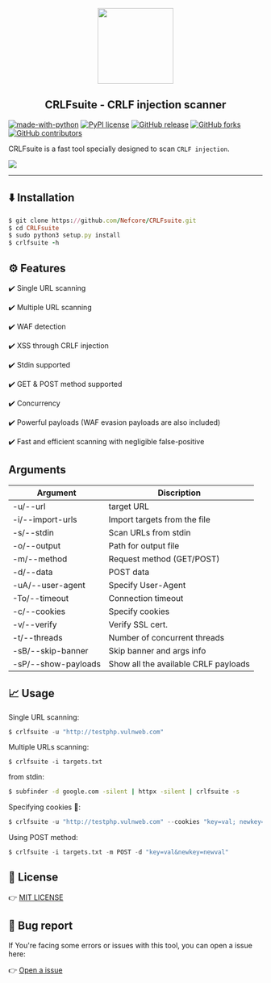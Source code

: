 <a href="https://github.com/Nefcore/CRLFsuite"><p align="center"><img src="https://github.com/Nefcore/CRLFsuite/blob/main/static/CRLFsuite_logo2.0.png" height="150" width="150"></p></a>
<h2 align="center">CRLFsuite - CRLF injection scanner</h2>

[![made-with-python](https://img.shields.io/badge/Made%20with-Python-1f425f.svg)](https://www.python.org/)
[![PyPI license](https://img.shields.io/pypi/l/ansicolortags.svg)](https://pypi.python.org/pypi/ansicolortags/)
[![GitHub release](https://img.shields.io/github/release/Nefcore/CRLFsuite)](https://GitHub.com/Nefcore/CRLFsuite/releases/)
[![GitHub forks](https://badgen.net/github/forks/Nefcore/CRLFsuite/)](https://GitHub.com/Nefcore/CRLFsuite/network/)
[![GitHub contributors](https://img.shields.io/github/contributors/Nefcore/CRLFsuite)](https://GitHub.com/Nefcore/badges/graphs/contributors/)

CRLFsuite is a fast tool specially designed to scan `CRLF injection`.

<img src="https://github.com/Nefcore/CRLFsuite/blob/main/static/crlfsuitev2.0.svg">

<hr>

## ⬇️ Installation

```ruby
$ git clone https://github.com/Nefcore/CRLFsuite.git
$ cd CRLFsuite
$ sudo python3 setup.py install
$ crlfsuite -h
```

## ⚙️ Features

:heavy_check_mark: Single URL scanning

:heavy_check_mark: Multiple URL scanning

:heavy_check_mark: WAF detection

:heavy_check_mark: XSS through CRLF injection

:heavy_check_mark: Stdin supported

:heavy_check_mark: GET & POST method supported

:heavy_check_mark: Concurrency

:heavy_check_mark: Powerful payloads (WAF evasion payloads are also included)

:heavy_check_mark: Fast and efficient scanning with negligible false-positive

## Arguments

|Argument | Discription|
|---------|------------|
|-u/--url | target URL |
|-i/--import-urls|Import targets from the file|
|-s/--stdin|Scan URLs from stdin|
|-o/--output|Path for output file|
|-m/--method|Request method (GET/POST)|
|-d/--data|POST data|
|-uA/--user-agent|Specify User-Agent|
|-To/--timeout|Connection timeout|
|-c/--cookies|Specify cookies|
|-v/--verify|Verify SSL cert.|
|-t/--threads|Number of concurrent threads|
|-sB/--skip-banner|Skip banner and args info|
|-sP/--show-payloads|Show all the available CRLF payloads|

## 📈 Usage

Single URL scanning:

```python
$ crlfsuite -u "http://testphp.vulnweb.com"
```

Multiple URLs scanning:

```
$ crlfsuite -i targets.txt
```

from stdin:

```bash
$ subfinder -d google.com -silent | httpx -silent | crlfsuite -s
```

Specifying cookies 🍪:

```python
$ crlfsuite -u "http://testphp.vulnweb.com" --cookies "key=val; newkey=newval"
```

Using POST method:

```python
$ crlfsuite -i targets.txt -m POST -d "key=val&newkey=newval"
```

## 🔑 License

:point_right: <a href="https://github.com/Nefcore/CRLFsuite/blob/main/LICENSE">MIT LICENSE</a>

## 🐞 Bug report

If You're facing some errors or issues with this tool, you can open a issue here:

👉 <a href="https://github.com/Nefcore/CRLFsuite/issues">Open a issue</a>
